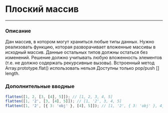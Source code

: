 # Плоский массив

---

### Описание

Дан массив, в котором могут храниться любые типы данных.
Нужно реализовать функцию, которая разворачивает вложенные
массивы в исходный массив.
Данные остальных типов должны остаться без изменений.
Решение должно учитывать любую вложенность элементов
(т.е. не должно содержать рекурсивные вызовы).
Встроенный метод Array.prototype.flat() использовать
нельзя
Доступны только pop/push [] length.

### Дополнительные вводные

```javascript
flatten([1, 2, [3, [4], 5]]); // [1, 2, 3, 4, 5]
flatten([1, '2', [3, [4], 5]]); // [1, '2', 3, 4, 5]
flatten([1, '2', [{ 3: 'obj' }, [4], 5]]); // [1, '2', { 3: 'obj' }, 4, 5]
```
